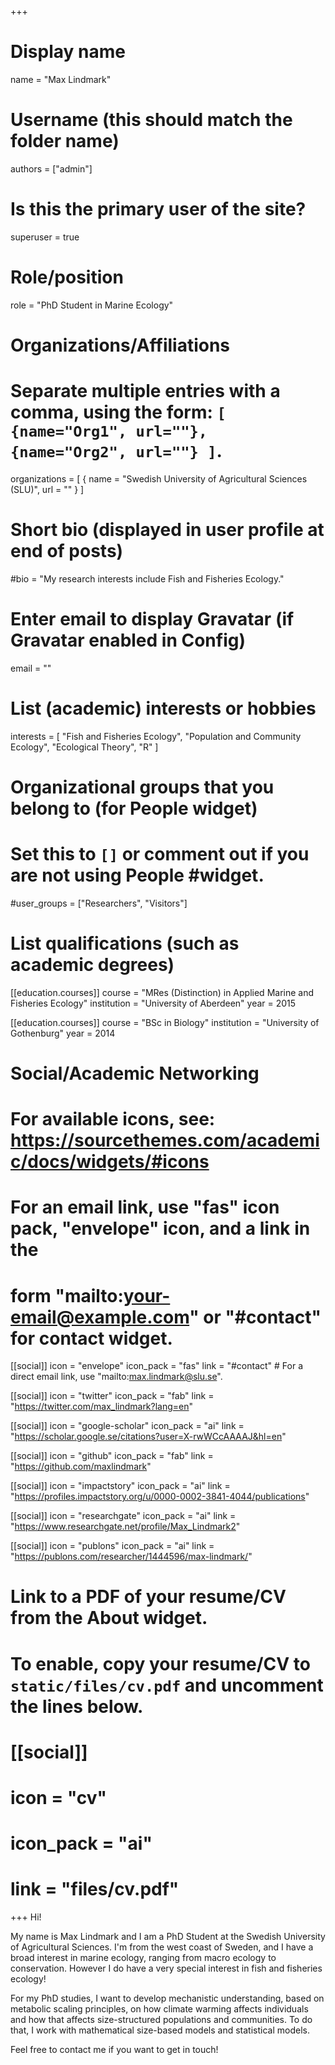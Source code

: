 +++
# Display name
name = "Max Lindmark"

# Username (this should match the folder name)
authors = ["admin"]

# Is this the primary user of the site?
superuser = true

# Role/position
role = "PhD Student in Marine Ecology"

# Organizations/Affiliations
#   Separate multiple entries with a comma, using the form: `[ {name="Org1", url=""}, {name="Org2", url=""} ]`.
organizations = [ { name = "Swedish University of Agricultural Sciences (SLU)", url = "" } ]

# Short bio (displayed in user profile at end of posts)
#bio = "My research interests include Fish and Fisheries Ecology."

# Enter email to display Gravatar (if Gravatar enabled in Config)
email = ""

# List (academic) interests or hobbies
interests = [
  "Fish and Fisheries Ecology",
  "Population and Community Ecology",
  "Ecological Theory",
  "R"
]

# Organizational groups that you belong to (for People widget)
#   Set this to `[]` or comment out if you are not using People #widget.
#user_groups = ["Researchers", "Visitors"]

# List qualifications (such as academic degrees)
[[education.courses]]
  course = "MRes (Distinction) in Applied Marine and Fisheries Ecology"
  institution = "University of Aberdeen"
  year = 2015

[[education.courses]]
  course = "BSc in Biology"
  institution = "University of Gothenburg"
  year = 2014

# Social/Academic Networking
# For available icons, see: https://sourcethemes.com/academic/docs/widgets/#icons
#   For an email link, use "fas" icon pack, "envelope" icon, and a link in the
#   form "mailto:your-email@example.com" or "#contact" for contact widget.

[[social]]
  icon = "envelope"
  icon_pack = "fas"
  link = "#contact"  # For a direct email link, use "mailto:max.lindmark@slu.se".

[[social]]
  icon = "twitter"
  icon_pack = "fab"
  link = "https://twitter.com/max_lindmark?lang=en"

[[social]]
  icon = "google-scholar"
  icon_pack = "ai"
  link = "https://scholar.google.se/citations?user=X-rwWCcAAAAJ&hl=en"

[[social]]
  icon = "github"
  icon_pack = "fab"
  link = "https://github.com/maxlindmark"

[[social]]
  icon = "impactstory"
  icon_pack = "ai"
  link = "https://profiles.impactstory.org/u/0000-0002-3841-4044/publications"

[[social]]
  icon = "researchgate"
  icon_pack = "ai"
  link = "https://www.researchgate.net/profile/Max_Lindmark2"
  
[[social]]
  icon = "publons"
  icon_pack = "ai"
  link = "https://publons.com/researcher/1444596/max-lindmark/"


# Link to a PDF of your resume/CV from the About widget.
# To enable, copy your resume/CV to `static/files/cv.pdf` and uncomment the lines below.
# [[social]]
#   icon = "cv"
#   icon_pack = "ai"
#   link = "files/cv.pdf"

+++
Hi! 

My name is Max Lindmark and I am a PhD Student at the Swedish University of Agricultural Sciences. I'm from the west coast of Sweden, and I have a broad interest in marine ecology, ranging from macro ecology to conservation. However I do have a very special interest in fish and fisheries ecology! 

For my PhD studies, I want to develop mechanistic understanding, based on metabolic scaling principles, on how climate warming affects individuals and how that affects size-structured populations and communities. To do that, I work with mathematical size-based models and statistical models.

Feel free to contact me if you want to get in touch!

